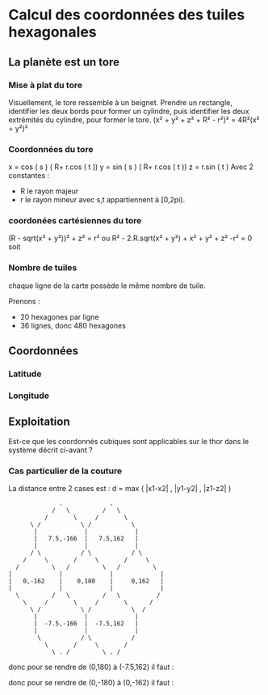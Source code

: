 Calcul des coordonnées des tuiles hexagonales
=============================================

La planète est un tore
----------------------

### Mise à plat du tore

Visuellement, le tore ressemble à un beignet.
Prendre un rectangle, identifier les deux bords pour former un cylindre, puis identifier les deux extrémités du cylindre, pour former le tore.
(x² + y² + z² + R² - r²)² = 4R²(x² + y²)²

### Coordonnées du tore
x = cos ( s ) ( R+ r.cos ( t ))
y = sin ( s ) ( R+ r.cos ( t ))
z = r.sin ( t )
Avec 2 constantes : 
* R le rayon majeur
* r le rayon mineur
avec s,t appartiennent à [0,2pi).

### coordonées cartésiennes du tore

(R - sqrt(x² + y²))² + z² = r²
ou
R² - 2.R.sqrt(x² + y²) + x² + y² + z² -r² = 0
soit

### Nombre de tuiles

chaque ligne de la carte possède le même nombre de tuile.

Prenons :
* 20 hexagones par ligne
* 36 lignes, donc 480 hexagones

Coordonnées
-----------

### Latitude


### Longitude

Exploitation
------------

Est-ce que les coordonnés cubiques sont applicables sur le thor dans le système décrit ci-avant ?

### Cas particulier de la couture

La distance entre 2 cases est :
  d = max ( |x1-x2| , |y1-y2| , |z1-z2| )

```
              .             .
            /   \         /   \
          /       \     /       \
      \ /           \ /           \ 
       |             |             |
       |   7.5,-166  |   7.5,162   |
       |             |             |
      / \           / \           / \
    /     \       /     \       /     \
  /         \   /         \   /         \
|             |             |             |
|   0,-162    |    0,180    |     0,162   |
|             |             |             |
  \         /   \         /   \          /
    \     /       \     /       \      /
      \ /           \ /           \  /
       |             |             |
       |  -7.5,-166  |  -7.5,162   |
       |             |             |
        \           / \           /
          \       /     \       /
            \ . /         \ . /

```
donc pour se rendre de (0,180) à (-7.5,162) il faut :


donc pour se rendre de (0,-180) à (0,-162) il faut :


